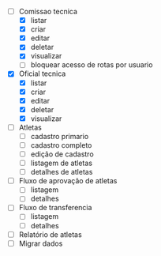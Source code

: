 - [ ] Comissao tecnica
  - [x] listar
  - [x] criar
  - [x] editar
  - [x] deletar
  - [x] visualizar
  - [ ] bloquear acesso de rotas por usuario
- [x] Oficial tecnica
  - [x] listar
  - [x] criar
  - [x] editar
  - [x] deletar
  - [x] visualizar
- [ ] Atletas
  - [ ] cadastro primario
  - [ ] cadastro completo
  - [ ] edição de cadastro
  - [ ] listagem de atletas
  - [ ] detalhes de atletas
- [ ] Fluxo de aprovação de atletas
  - [ ] listagem
  - [ ] detalhes
- [ ] Fluxo de transferencia
  - [ ] listagem
  - [ ] detalhes
- [ ] Relatório de atletas
- [ ] Migrar dados
